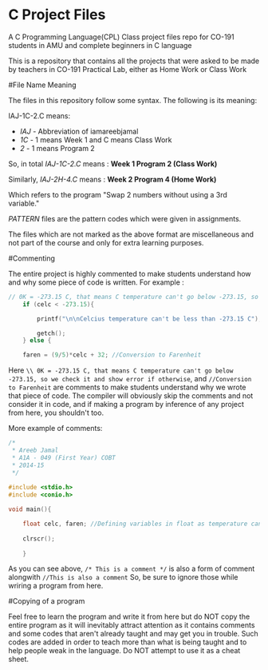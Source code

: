 C Project Files
===========

A C Programming Language(CPL) Class project files repo for CO-191 students in AMU and complete beginners in C language

This is a repository that contains all the projects that were asked to be made by teachers in CO-191 Practical Lab, either as Home Work or Class Work

#File Name Meaning

The files in this repository follow some syntax. The following is its meaning:


IAJ-1C-2.C means:

- *IAJ* - Abbreviation of iamareebjamal
- *1C*  - 1 means Week 1 and C means Class Work
- *2*   - 1 means Program 2

So, in total *IAJ-1C-2.C* means : 
**Week 1 Program 2 (Class Work)**

Similarly, *IAJ-2H-4.C* means :
**Week 2 Program 4 (Home Work)**

Which refers to the program "Swap 2 numbers without using a 3rd variable."

*PATTERN* files are the pattern codes which were given in assignments.

The files which are not marked as the above format are miscellaneous and not part of the course and only for extra learning purposes.


#Commenting

The entire project is highly commented to make students understand how and why some piece of code is written. For example :

```C
// 0K = -273.15 C, that means C temperature can't go below -273.15, so we check it and show error if otherwise 
	if (celc < -273.15){

		printf("\n\nCelcius temperature can't be less than -273.15 C");

		getch();
	} else {

	faren = (9/5)*celc + 32; //Conversion to Farenheit
```
Here `\\ 0K = -273.15 C, that means C temperature can't go below -273.15, so we check it and show error if otherwise`, and `//Conversion to Farenheit` are comments to make students understand why we wrote that piece of code.
The compiler will obviously skip the comments and not consider it in code, and if making a program by inference of any project from here, you shouldn't too.

More example of comments:

```C
/*
 * Areeb Jamal
 * A1A - 049 (First Year) COBT
 * 2014-15
 */
 
#include <stdio.h>
#include <conio.h>

void main(){

	float celc, faren; //Defining variables in float as temperature can be in decimal
	
	clrscr();
	
	}

```

As you can see above, `/* This is a comment */` is also a form of comment alongwith `//This is also a comment`
So, be sure to ignore those while wriring a program from here.

#Copying of a program

Feel free to learn the program and write it from here but do NOT copy the entire program as it will inevitably attract attention as it contains comments and some codes that aren't already taught and may get you in trouble. Such codes are added in order to teach more than what is being taught and to help people weak in the language. Do NOT attempt to use it as a cheat sheet.





